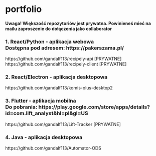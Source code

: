 # portfolio

<h4>Uwaga! Większość repozytoriów jest prywatna. Powinieneś mieć na mailu zaproszenie do dołączenia jako collaborator</h4>
<h3>1. React/Python - aplikacja webowa<br>
Dostępna pod adresem: https://pakerszama.pl/</h3>
https://github.com/gandalf113/recipely-api [PRYWATNE]<br>
https://github.com/gandalf113/recipely-client [PRYWATNE]<br>

<h3>2. React/Electron - aplikacja desktopowa </h3>
https://github.com/gandalf113/komis-olus-desktop2

<h3>3. Flutter - aplikacja mobilna <br>
Do pobrania: https://play.google.com/store/apps/details?id=com.lift_analyst&hl=pl&gl=US
</h3>
https://github.com/gandalf113/Lift-Tracker [PRYWATNE]<br>

<h3>4. Java - aplikacja desktopowa </h3>
https://github.com/gandalf113/Automator-ODS <br>
